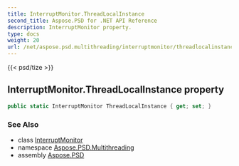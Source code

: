 ```yaml
---
title: InterruptMonitor.ThreadLocalInstance
second_title: Aspose.PSD for .NET API Reference
description: InterruptMonitor property. 
type: docs
weight: 20
url: /net/aspose.psd.multithreading/interruptmonitor/threadlocalinstance/
---
```

{{< psd/tize >}}
## InterruptMonitor.ThreadLocalInstance property

```csharp
public static InterruptMonitor ThreadLocalInstance { get; set; }
```

### See Also

* class [InterruptMonitor](../)
* namespace [Aspose.PSD.Multithreading](../../interruptmonitor/)
* assembly [Aspose.PSD](../../../)


